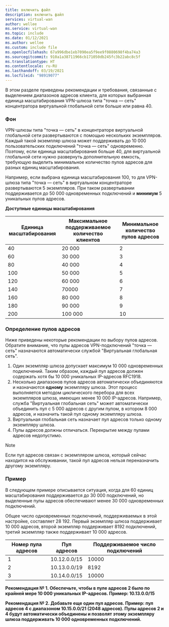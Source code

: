 ```yaml
---
title: включить файл
description: включить файл
services: virtual-wan
author: wellee
ms.service: virtual-wan
ms.topic: include
ms.date: 01/12/2021
ms.author: wellee
ms.custom: include file
ms.openlocfilehash: 67a996dbe1eb7090ea5f9ee9f0880698f4ba74a3
ms.sourcegitcommit: 910a1a38711966cb171050db245fc3b22abc8c5f
ms.translationtype: HT
ms.contentlocale: ru-RU
ms.lasthandoff: 03/19/2021
ms.locfileid: "98919077"
---
```

В этом разделе приведены рекомендации и требования, связанные с выделением диапазонов адресов клиента, для которых выбранная единица масштабирования VPN-шлюза типа "точка — сеть" концентратора виртуальной глобальной сети больше или равна 40.

### <a name="background"></a>Фон

VPN-шлюзы типа "точка — сеть" в концентраторе виртуальной глобальной сети развертываются с помощью нескольких экземпляров. Каждый такой экземпляр шлюза может поддерживать до 10 000 пользовательских подключений "точка — сеть" одновременно. Поэтому, если единица масштабирования больше 40, для виртуальной глобальной сети нужно развернуть дополнительную емкость, требующую выделить минимальное количество пулов адресов для разных единиц масштабирования.

Например, если выбрана единица масштабирования 100, то для VPN-шлюза типа "точка — сеть" в виртуальном концентраторе развертываются 5 экземпляров. При таком развертывании поддерживается до 50 000 одновременных подключений и **минимум** 5 уникальных пулов адресов.

**Доступные единицы масштабирования**

| Единица масштабирования | Максимальное поддерживаемое количество клиентов | Минимальное количество пулов адресов |
|--- |--- |--- |
| 40 | 20 000 | 2 |
| 60 | 30 000 | 3 |
| 80 | 40 000 | 4 |
| 100 | 50 000 | 5 |
| 120 | 60 000 | 6 |
| 140 | 70000 | 7 |
| 160 | 80 000 | 8 |
| 180 | 90 000 | 9 |
| 200 | 100 000 | 10 |

### <a name="specifying-address-pools"></a>Определение пулов адресов

Ниже приведены некоторые рекомендации по выбору пулов адресов. Обратите внимание, что пулы адресов VPN-подключений "точка — сеть" назначаются автоматически службой "Виртуальная глобальная сеть".

1. Один экземпляр шлюза допускает максимум 10 000 одновременных подключений. Таким образом, каждый пул адресов должен содержать хотя бы 10 000 уникальных IP-адресов RFC1918.
1. Несколько диапазонов пулов адресов автоматически объединяются и назначаются **одному** экземпляру шлюза. Этот процесс выполняется методом циклического перебора для всех экземпляров шлюза, имеющих менее 10 000 IP-адресов. Например, служба "Виртуальная глобальная сеть" может автоматически объединить пул с 5 000 адресов с другим пулом, в котором 8 000 адресов, и назначить такой пул одному экземпляру шлюза.
1. Виртуальная глобальная сеть назначает пул адресов только одному экземпляру шлюза.
1. Пулы адресов должны отличаться. Перекрытие между пулами адресов недопустимо.

> [!NOTE] 
> Если пул адресов связан с экземпляром шлюза, который сейчас находится на обслуживании, такой пул адресов нельзя переназначить другому экземпляру.

### <a name="example"></a>Пример 

В следующем примере описывается ситуация, когда для 60 единиц масштабирования поддерживается до 30 000 подключений, но выделенные пулы адресов обеспечивают менее 30 000 одновременных подключений.

Общее число одновременных подключений, поддерживаемых в этой настройке, составляет 28 192. Первый экземпляр шлюза поддерживает 10 000 адресов, второй экземпляр поддерживает 8192 подключений, третий экземпляр также поддерживает 10 000 адресов.

| Номер пула адресов | Пул адресов | Поддерживаемое число подключений |
|--- |--- |--- |
| 1 | 10.12.0.0/15 | 10000 |
| 2 | 10.13.0.0/19 | 8192 |
| 3 | 10.14.0.0/15 | 10000|

**Рекомендация № 1. Обеспечьте, чтобы в пуле адресов 2 было по крайней мере 10 000 уникальных IP-адресов. Пример: 10.13.0.0/15**

**Рекомендация № 2. Добавьте еще один пул адресов. Пример: пул адресов 4 с диапазоном 10.15.0.0/21 (2048 адресов). Пулы адресов 2 и 4 будут автоматически объединены и позволят этому экземпляру шлюза поддерживать 10 000 одновременных подключений.**
